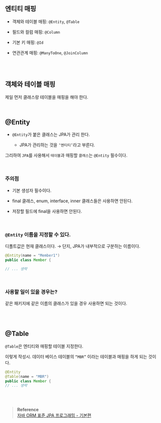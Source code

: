 ## 엔티티 매핑

- 객체와 테이블 매핑: `@Entity`, `@Table`

- 필드와 컬럼 매핑: `@Column`
- 기본 키 매핑: `@Id`
- 연관관계 매핑: `@ManyToOne`, `@JoinColumn`

<br/><br/>

## 객체와 테이블 매핑

제일 먼저 클래스랑 테이블을 매핑을 해야 한다.

<br/>

## @Entity

- `@Entity`가 붙은 클래스는 JPA가 관리 한다.

    - JPA가 관리하는 것을 `‘엔티티’`라고 부른다.

그리하여 `JPA`를 사용해서 `테이블`과 매핑할 `클래스`는 `@Entity` 필수이다.

<br/>

### 주의점

- 기본 생성자 필수이다.

- final 클래스, enum, interface, inner 클래스들은 사용하면 안된다.
- 저장할 필드에 final을 사용하면 안된다.


<br/>

### `@Entity` 이름을 지정할 수 있다.

디폴트값은 현재 클래스이다. → 단지, JPA가 내부적으로 구분하는 이름이다.

```java
@Entity(name = "Member1")
public class Member {

// ... 생략
```

<br/>

### 사용할 일이 있을 경우는?

같은 패키지에 같은 이름의 클래스가 있을 경우 사용하면 되는 것이다.

<br/><br/>

## @Table

`@Table`은 엔티티와 매핑할 테이블 지정한다.

이렇게 작성시. 데이터 베이스 테이블의 `“MBR”` 이라는 테이블과 매핑을 하게 되는 것이다.

```java
@Entity
@Table(name = "MBR")
public class Member {
// ... 생략
```


<br/><br/>

>**Reference** <br/>[자바 ORM 표준 JPA 프로그래밍 - 기본편](https://www.inflearn.com/course/ORM-JPA-Basic)


